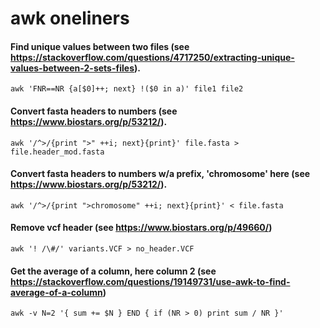 # awk oneliners

#### Find unique values between two files (see https://stackoverflow.com/questions/4717250/extracting-unique-values-between-2-sets-files).

`awk 'FNR==NR {a[$0]++; next} !($0 in a)' file1 file2`


#### Convert fasta headers to numbers (see https://www.biostars.org/p/53212/).

`awk '/^>/{print ">" ++i; next}{print}' file.fasta > file.header_mod.fasta`

#### Convert fasta headers to numbers w/a prefix, 'chromosome' here (see https://www.biostars.org/p/53212/).

`awk '/^>/{print ">chromosome" ++i; next}{print}' < file.fasta`

#### Remove vcf header (see https://www.biostars.org/p/49660/)

`awk '! /\#/' variants.VCF > no_header.VCF`

#### Get the average of a column, here column 2 (see https://stackoverflow.com/questions/19149731/use-awk-to-find-average-of-a-column)
`awk -v N=2 '{ sum += $N } END { if (NR > 0) print sum / NR }'`
